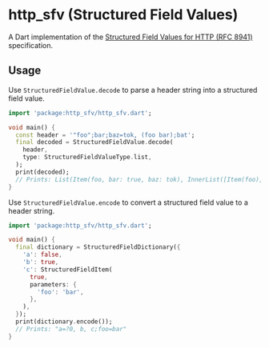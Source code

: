 # http_sfv (Structured Field Values)

A Dart implementation of the [Structured Field Values for HTTP (RFC 8941)](https://www.rfc-editor.org/rfc/rfc8941.html) specification.

## Usage

Use `StructuredFieldValue.decode` to parse a header string into a structured field value.

```dart
import 'package:http_sfv/http_sfv.dart';

void main() {
  const header = '"foo";bar;baz=tok, (foo bar);bat';
  final decoded = StructuredFieldValue.decode(
    header,
    type: StructuredFieldValueType.list,
  );
  print(decoded);
  // Prints: List(Item(foo, bar: true, baz: tok), InnerList([Item(foo), Item(bar)], bat: true))
}
```

Use `StructuredFieldValue.encode` to convert a structured field value to a header string.

```dart
import 'package:http_sfv/http_sfv.dart';

void main() {
  final dictionary = StructuredFieldDictionary({
    'a': false,
    'b': true,
    'c': StructuredFieldItem(
      true,
      parameters: {
        'foo': 'bar',
      },
    ),
  });
  print(dictionary.encode()); 
  // Prints: "a=?0, b, c;foo=bar"
}
```
